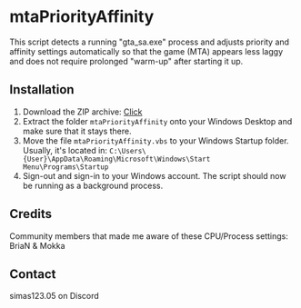 # mtaPriorityAffinity

This script detects a running "gta_sa.exe" process and adjusts priority and affinity settings automatically so that the game (MTA) appears less laggy and does not require prolonged "warm-up" after starting it up.

## Installation

1. Download the ZIP archive: [Click](https://github.com/xSimas/mtaPriorityAffinity/releases/download/v1.0.1/mtaPriorityAffinity.zip)
2. Extract the folder `mtaPriorityAffinity` onto your Windows Desktop and make sure that it stays there.
3. Move the file `mtaPriorityAffinity.vbs` to your Windows Startup folder. Usually, it's located in: `C:\Users\{User}\AppData\Roaming\Microsoft\Windows\Start Menu\Programs\Startup`
4. Sign-out and sign-in to your Windows account. The script should now be running as a background process.

## Credits

Community members that made me aware of these CPU/Process settings: BriaN & Mokka

## Contact

simas123.05 on Discord